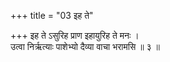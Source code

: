 +++
title = "03 इह ते"

+++
इह ते ऽसुरिह प्राण इहायुरिह ते मनः ।  
उत्वा निर्ऋत्याः पाशेभ्यो दैव्या वाचा भरामसि ॥ ३ ॥